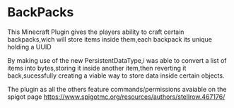 # BackPacks

This Minecraft Plugin gives the players ability to craft certain backpacks,wich will store items inside them,each backpack its unique holding a UUID

By making use of the new PersistentDataType,i was able to convert a list of items into bytes,storing it inside another item,then reverting it back,sucessfully creating a viable
way to store data inside certain objects.

The plugin as all the others feature commands/permissions avaiable on the spigot page
https://www.spigotmc.org/resources/authors/stellrow.467176/
